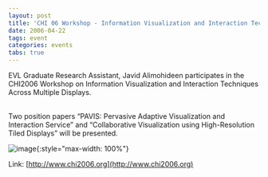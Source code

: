 ```yaml
---
layout: post
title: 'CHI 06 Workshop - Information Visualization and Interaction Techniques Across Multiple Displays'
date: 2006-04-22
tags: event
categories: events
tabs: true
---
```


EVL Graduate Research Assistant, Javid Alimohideen participates in the CHI2006 Workshop on Information Visualization and Interaction Techniques Across Multiple Displays.<br><br>

Two position papers &ldquo;PAVIS: Pervasive Adaptive Visualization and Interaction Service&rdquo; and &ldquo;Collaborative Visualization using High-Resolution Tiled Displays&rdquo; will be presented.

![image](https://www.evl.uic.edu/output/originals/chi2006logo.gif-srcw.jpg){:style="max-width: 100%"}


Link: [http://www.chi2006.org](http://www.chi2006.org)
